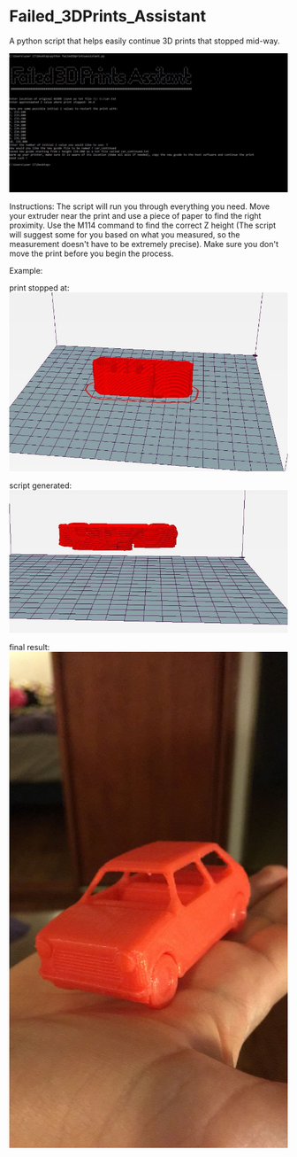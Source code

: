 # Failed_3DPrints_Assistant
A python script that helps easily continue 3D prints that stopped mid-way.

![Something wen't wrong with the picture.](demo_pic.JPG "Assistant Demo")


Instructions:
The script will run you through everything you need. Move your extruder near the print and use a piece of paper to find the right proximity. Use the M114 command to find the correct Z height (The script will suggest some for you based on what you measured, so the measurement doesn't have to be extremely precise).  Make sure you don't move the print before you begin the process.

Example:

print stopped at: 
![Something wen't wrong with the picture.](demo1.JPG "Assistant Demo")

script generated: 
![Something wen't wrong with the picture.](demo2.JPG "Assistant Demo")



final result:
![Something wen't wrong with the picture.](demo3.jpeg "Assistant Demo")
